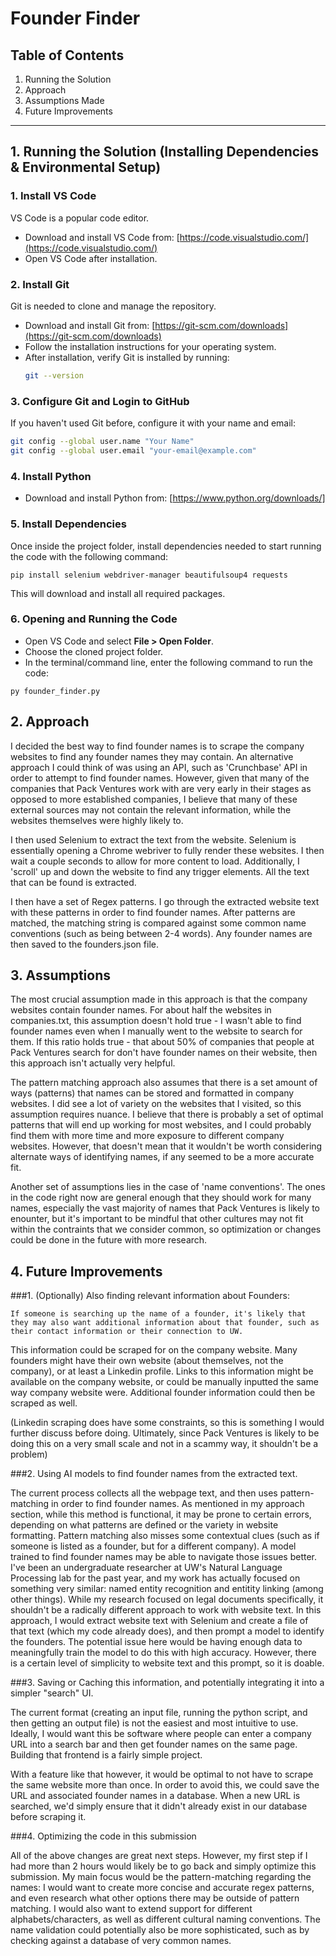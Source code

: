 # Founder Finder

## Table of Contents
1. Running the Solution
2. Approach
3. Assumptions Made
4. Future Improvements
___
## 1. Running the Solution (Installing Dependencies & Environmental Setup)

 ### 1. Install VS Code
VS Code is a popular code editor.
- Download and install VS Code from: [https://code.visualstudio.com/](https://code.visualstudio.com/)
- Open VS Code after installation.

### 2. Install Git
Git is needed to clone and manage the repository.

- Download and install Git from: [https://git-scm.com/downloads](https://git-scm.com/downloads)
- Follow the installation instructions for your operating system.
- After installation, verify Git is installed by running:
  ```sh
  git --version
  ```

### 3. Configure Git and Login to GitHub
If you haven't used Git before, configure it with your name and email:

```sh
git config --global user.name "Your Name"
git config --global user.email "your-email@example.com"
```

### 4. Install Python

- Download and install Python from: [https://www.python.org/downloads/]




### 5. Install Dependencies

Once inside the project folder, install dependencies needed to start running the code with the following command:

```
pip install selenium webdriver-manager beautifulsoup4 requests
```
This will download and install all required packages.

### 6. Opening and Running the Code
- Open VS Code and select **File > Open Folder**.
- Choose the cloned project folder.
- In the terminal/command line, enter the following command to run the code:
 
```
py founder_finder.py
```


## 2. Approach

I decided the best way to find founder names is to scrape the company websites to find any founder names they may contain. 
An alternative approach I could think of was using an API, such as 'Crunchbase' API in order to attempt to find founder names. However, 
given that many of the companies that Pack Ventures work with are very early in their stages as opposed to more established companies, I believe that
many of these external sources may not contain the relevant information, while the websites themselves were highly likely to. 

I then used Selenium to extract the text from the website. Selenium is essentially opening a Chrome webriver to fully render these websites. I then wait 
a couple seconds to allow for more content to load. Additionally, I 'scroll' up and down the website to find any trigger elements. All the text that can be
found is extracted. 

I then have a set of Regex patterns. I go through the extracted website text with these patterns in order to find founder names. After patterns are matched, 
the matching string is compared against some common name conventions (such as being between 2-4 words). Any founder names are then saved to the 
founders.json file. 

## 3. Assumptions

The most crucial assumption made in this approach is that the company websites contain founder names. For about half the websites in companies.txt, this assumption
doesn't hold true - I wasn't able to find founder names even when I manually went to the website to search for them. If this ratio holds true - that about 50% of companies
that people at Pack Ventures search for don't have founder names on their website, then this approach isn't actually very helpful. 

The pattern matching approach also assumes that there is a set amount of ways (patterns) that names can be stored and formatted in company websites. I did see a lot of variety 
on the websites that I visited, so this assumption requires nuance. I believe that there is probably a set of optimal patterns that will end up working for most websites, and I 
could probably find them with more time and more exposure to different company websites. However, that doesn't mean that it wouldn't be worth considering alternate ways of identifying 
names, if any seemed to be a more accurate fit. 

Another set of assumptions lies in the case of 'name conventions'. The ones in the code right now are general enough that they should work for many names, especially the vast majority of 
names that Pack Ventures is likely to enounter, but it's important to be mindful that other cultures may not fit within the contraints that we consider common, so optimization or changes 
could be done in the future with more research. 


## 4. Future Improvements

###1. (Optionally) Also finding relevant information about Founders:

    If someone is searching up the name of a founder, it's likely that they may also want additional information about that founder, such as their contact information or their connection to UW.
   This information could be scraped for on the company website. Many founders might have their own website (about themselves, not the company), or at least a Linkedin profile. Links to this information
   might be available on the company website, or could be manually inputted the same way company website were. Additional founder information could then be scraped as well.

   (Linkedin scraping does have some constraints, so this is something I would further discuss before doing. Ultimately, since Pack Ventures is likely to be doing this on a very small scale and not in a scammy
   way, it shouldn't be a problem)

###2.  Using AI models to find founder names from the extracted text.

   The current process collects all the webpage text, and then uses pattern-matching in order to find founder names. As mentioned in my approach section, while this method is functional, it may be prone to certain errors, depending on what patterns are defined or the variety in website formatting. Pattern matching also misses some contextual clues (such as if someone is listed as a founder, but for a different company). A model trained to find founder names may be able to navigate those issues better. I've been an undergraduate researcher at UW's Natural Language Processing lab for the past year, and my work has actually focused on something very similar: named entity recognition and entitity linking (among other things). While my research focused on legal documents specifically, it shouldn't be a radically different approach to work with website text. In this approach, I would extract website text with Selenium and create a file of that text (which my code already does), and then prompt a model to identify the founders. The potential issue here would be having enough data to meaningfully train the model to do this with high accuracy. However, there is a certain level of simplicity to website text and this prompt, so it is doable.

###3. Saving or Caching this information, and potentially integrating it into a simpler "search" UI.

   The current format (creating an input file, running the python script, and then getting an output file) is not the easiest and most intuitive to use. Ideally, I would want this be software where people can enter a company URL into a search bar and then get founder names on the same page. Building that frontend is a fairly simple project.

   With a feature like that however, it would be optimal to not have to scrape the same website more than once. In order to avoid this, we could save the URL and associated founder names in a database. When a new URL is searched, we'd simply ensure that it didn't already exist in our database before scraping it.

###4. Optimizing the code in this submission
  
   All of the above changes are great next steps. However, my first step if I had more than 2 hours would likely be to go back and simply optimize this submission. My main focus would be the pattern-matching regarding the names: I would want to create more concise and accurate regex patterns, and even research what other options there may be outside of pattern matching. I would also want to extend support for different alphabets/characters, as well as different cultural naming conventions. The name validation could potentially also be more sophisticated, such as by checking against a database of very common names. 
      
      

